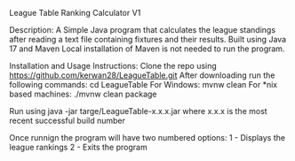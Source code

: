 League Table Ranking Calculator V1

Description:
A Simple Java program that calculates the league standings after reading a text file containing fixtures and their results.
Built using Java 17 and Maven
Local installation of Maven is not needed to run the program.

Installation and Usage Instructions:
Clone the repo using https://github.com/kerwan28/LeagueTable.git
After downloading run the following commands:
cd LeagueTable
For Windows: mvnw clean
For *nix based machines: ./mvnw clean package

Run using java -jar targe/LeagueTable-x.x.x.jar where x.x.x is the most recent successful build number

Once runnign the program will have two numbered options:
1 - Displays the league rankings
2 - Exits the program

